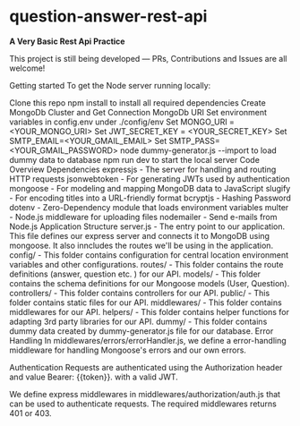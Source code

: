# question-answer-rest-api
**A Very Basic Rest Api Practice**

This project is still being developed — PRs, Contributions and Issues are all welcome!

Getting started
To get the Node server running locally:

Clone this repo
npm install to install all required dependencies
Create MongoDb Cluster and Get Connection MongoDb URI
Set environment variables in config.env under ./config/env
Set MONGO_URI = <YOUR_MONGO_URI>
Set JWT_SECRET_KEY = <YOUR_SECRET_KEY>
Set SMTP_EMAIL=<YOUR_GMAIL_EMAIL>
Set SMTP_PASS=<YOUR_GMAIL_PASSWORD>
node dummy-generator.js --import to load dummy data to database
npm run dev to start the local server
Code Overview
Dependencies
expressjs - The server for handling and routing HTTP requests
jsonwebtoken - For generating JWTs used by authentication
mongoose - For modeling and mapping MongoDB data to JavaScript
slugify - For encoding titles into a URL-friendly format
bcryptjs - Hashing Password
dotenv - Zero-Dependency module that loads environment variables
multer - Node.js middleware for uploading files
nodemailer - Send e-mails from Node.js
Application Structure
server.js - The entry point to our application. This file defines our express server and connects it to MongoDB using mongoose. It also inncludes the routes we'll be using in the application.
config/ - This folder contains configuration for central location environment variables and other configurations.
routes/ - This folder contains the route definitions (answer, question etc. ) for our API.
models/ - This folder contains the schema definitions for our Mongoose models (User, Question).
controllers/ - This folder contains controllers for our API.
public/ - This folder contains static files for our API.
middlewares/ - This folder contains middlewares for our API.
helpers/ - This folder contains helper functions for adapting 3rd party libraries for our API.
dummy/ - This folder contains dummy data created by dummy-generator.js file for our database.
Error Handling
In middlewares/errors/errorHandler.js, we define a error-handling middleware for handling Mongoose's errors and our own errors.

Authentication
Requests are authenticated using the Authorization header and value Bearer: {{token}}. with a valid JWT.

We define express middlewares in middlewares/authorization/auth.js that can be used to authenticate requests. The required middlewares returns 401 or 403.
